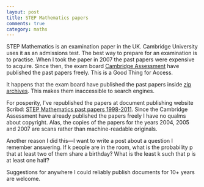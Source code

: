 ```yaml
---
layout: post
title: STEP Mathematics papers
comments: true
category: maths
---
```


STEP Mathematics is an examination paper in the UK. Cambridge University uses it as an admissions test. The best way to prepare for an examination is to practise. When I took the paper in 2007 the past papers were expensive to acquire. Since then, the exam board [Cambridge Assessment](http://www.admissionstests.cambridgeassessment.org.uk/adt/step) have published the past papers freely. This is a Good Thing for Access. 

It happens that the exam board have published the past papers inside [zip archives](http://www.admissionstests.cambridgeassessment.org.uk/adt/step/Test+Preparation). This makes them inaccessible to search engines.

For posperity, I've republished the papers at document publishing website Scribd: [STEP Mathematics past papers 1998-2011](http://www.scribd.com/hmphry/documents). Since the Cambridge Assessment have already published the papers freely I have no qualms about copyright. Alas, the copies of the papers for the years 2004, 2005 and 2007 are scans rather than machine-readable originals.

Another reason I did this—I want to write a post about a question I remember answering. If k people are in the room, what is the probability p that at least two of them share a birthday? What is the least k such that p is at least one half?

Suggestions for anywhere I could reliably publish documents for 10+ years are welcome.
